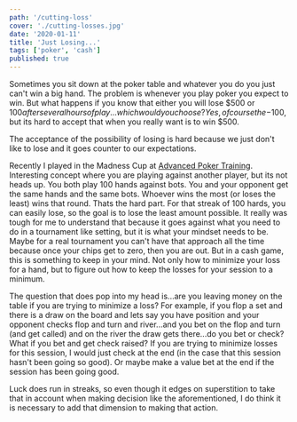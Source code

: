 ```yaml
---
path: '/cutting-loss'
cover: './cutting-losses.jpg'
date: '2020-01-11'
title: 'Just Losing...'
tags: ['poker', 'cash']
published: true
---
```


Sometimes you sit down at the poker table and whatever you do you just can't win a big hand. The problem is whenever you play poker you expect to win. But what happens if you know that either you will lose $500 or $100 after several hours of play...which would you choose? Yes, of course the -$100, but its hard to accept that when you really want is to win $500.

The acceptance of the possibility of losing is hard because we just don't like to lose and it goes counter to our expectations.

Recently I played in the Madness Cup at [Advanced Poker Training](). Interesting concept where you are playing against another player, but its not heads up. You both play 100 hands against bots. You and your opponent get the same hands and the same bots. Whoever wins the most (or loses the least) wins that round. Thats the hard part. For that streak of 100 hards, you can easily lose, so the goal is to lose the least amount possible. It really was tough for me to understand that because it goes against what you need to do in a tournament like setting, but it is what your mindset needs to be. Maybe for a real tournament you can't have that approach all the time because once your chips get to zero, then you are out. But in a cash game, this is something to keep in your mind. Not only how to minimize your loss for a hand, but to figure out how to keep the losses for your session to a minimum.

The question that does pop into my head is...are you leaving money on the table if you are trying to minimize a loss? For example, if you flop a set and there is a draw on the board and lets say you have position and your opponent checks flop and turn and river...and you bet on the flop and turn (and get called) and on the river the draw gets there...do you bet or check? What if you bet and get check raised? If you are trying to minimize losses for this session, I would just check at the end (in the case that this session hasn't been going so good). Or maybe make a value bet at the end if the session has been going good.

Luck does run in streaks, so even though it edges on superstition to take that in account when making decision like the aforementioned, I do think it is necessary to add that dimension to making that action.
